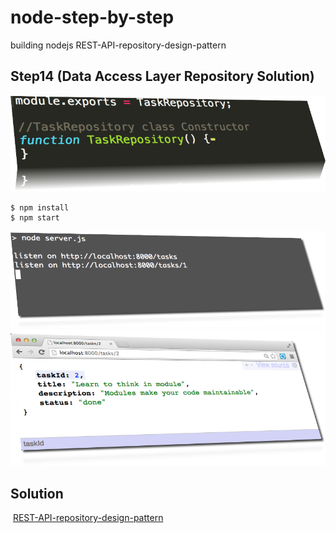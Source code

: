 node-step-by-step
=================

building nodejs REST-API-repository-design-pattern

## Step14 (Data Access Layer Repository Solution)

<img src="images/module_exports.png" alt="">


    $ npm install
    $ npm start


<img src="images/npm_start.png" alt="">


<img src="images/task_id_2.png" alt="">

## Solution 
<p>
<img src="http://supermobile.dk/images/DAL/DAL_require.png" alt="">

<a href="http://about_node.itacademy.dk/rest-api-repository-design-pattern/">
    REST-API-repository-design-pattern
</a>
    
</p>
 


